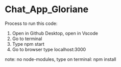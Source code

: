 # Chat_App_Gloriane

Process to run this code:
1. Open in Github Desktop, open in Vscode
2. Go to terminal
3. Type npm start
4. Go to browser type localhost:3000

note: no node-modules, type on terminal: npm install
